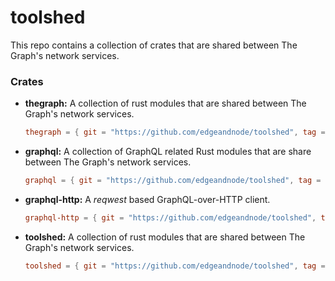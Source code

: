 # toolshed

This repo contains a collection of crates that are shared between The Graph's network
services.

### Crates

* **thegraph:** A collection of rust modules that are shared between The Graph's network services.

    ```toml
    thegraph = { git = "https://github.com/edgeandnode/toolshed", tag = "thegraph-v0.5.0" }
    ```

* **graphql:** A collection of GraphQL related Rust modules that are share between The Graph's network services.

    ```toml
    graphql = { git = "https://github.com/edgeandnode/toolshed", tag = "graphql-v0.3.0" }
    ```

* **graphql-http:** A _reqwest_ based GraphQL-over-HTTP client.

    ```toml
    graphql-http = { git = "https://github.com/edgeandnode/toolshed", tag = "graphql-http-v0.2.1" }
    ```

* **toolshed:** A collection of rust modules that are shared between The Graph's network services.

    ```toml
    toolshed = { git = "https://github.com/edgeandnode/toolshed", tag = "toolshed-v0.5.0" }
    ```
